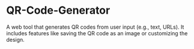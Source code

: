 # QR-Code-Generator
A web tool that generates QR codes from user input (e.g., text, URLs). It includes features like saving the QR code as an image or customizing the design.

